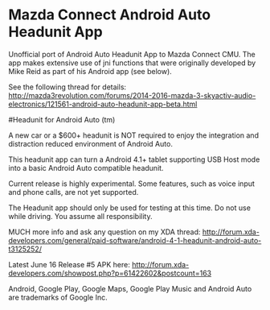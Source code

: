 # Mazda Connect Android Auto Headunit App

Unofficial port of Android Auto Headunit App to Mazda Connect CMU. The app makes extensive use of jni functions that were originally developed by Mike Reid as part of his Android app (see below).

See the following thread for details: 
http://mazda3revolution.com/forums/2014-2016-mazda-3-skyactiv-audio-electronics/121561-android-auto-headunit-app-beta.html

#Headunit for Android Auto (tm)

A new car or a $600+ headunit is NOT required to enjoy the integration and distraction reduced environment of Android Auto.

This headunit app can turn a Android 4.1+ tablet supporting USB Host mode into a basic Android Auto compatible headunit.

Current release is highly experimental. Some features, such as voice input and phone calls, are not yet supported.

The Headunit app should only be used for testing at this time. Do not use while driving. You assume all responsibility.

MUCH more info and ask any question on my XDA thread: http://forum.xda-developers.com/general/paid-software/android-4-1-headunit-android-auto-t3125252/

Latest June 16 Release #5 APK here: http://forum.xda-developers.com/showpost.php?p=61422602&postcount=163

Android, Google Play, Google Maps, Google Play Music and Android Auto are trademarks of Google Inc.
